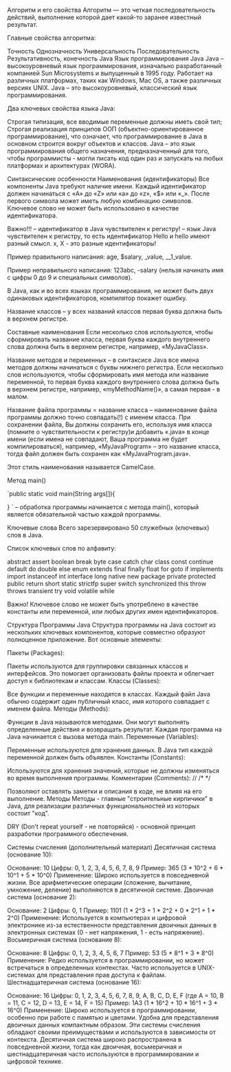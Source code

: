 Алгоритм и его свойства
Алгоритм — это четкая последовательность действий, выполнение которой дает какой-то заранее известный результат.

Главные свойства алгоритма:

Точность
Однозначность
Универсальность
Последовательность
Результативность, конечность
Java
Язык программирования Java
Java – высокоуровневый язык программирования, изначально разработанный компанией Sun Microsystems и выпущенный в 1995 году. Работает на различных платформах, таких как Windows, Mac OS, а также различных версиях UNIX. Java – это высокоуровневый, классический язык программирования.

Два ключевых свойства языка Java:

Строгая типизация, все вводимые переменные должны иметь свой тип;
Строгая реализация принципов ООП (объектно-ориентированное программирование), что означает, что программирование в Java в основном строится вокруг объектов и классов.
Java – это язык программирования общего назначения, предназначенный для того, чтобы программисты - могли писать код один раз и запускать на любых платформах и архитектурах (WORA).

Синтаксические особенности
Наименования (идентификаторы)
Все компоненты Java требуют наличие имени. Каждый идентификатор должен начинаться с «A» до «Z» или «a» до «z», «$» или «_». После первого символа может иметь любую комбинацию символов. Ключевое слово не может быть использовано в качестве идентификатора.

Важно!!! – идентификатор в Java чувствителен к регистру! – язык Java чувствителен к регистру, то есть идентификатор Hello и hello имеют разный смысл. x, X - это разные идентификаторы!

Пример правильного написания: age, $salary, _value, __1_value.

Пример неправильного написания: 123abc, -salary (нельзя начинать имя с цифры 0 до 9 и специальных символов).

В Java, как и во всех языках программирования, не может быть двух одинаковых идентификаторов, компилятор покажет ошибку.

Название классов
– у всех названий классов первая буква должна быть в верхнем регистре.

Составные наименования
Если несколько слов используются, чтобы сформировать название класса, первая буква каждого внутреннего слова должна быть в верхнем регистре, например, «MyJavaClass».

Название методов и переменных – в синтаксисе Java все имена методов должны начинаться с буквы нижнего регистра. Если несколько слов используются, чтобы сформировать имя метода или название переменной, то первая буква каждого внутреннего слова должна быть в верхнем регистре, например, «myMethodName()», а самая первая - в малом.

Название файла программы = название класса – наименование файла программы должно точно совпадать(!) с именем класса. При сохранении файла, Вы должны сохранить его, используя имя класса (помните о чувствительности к регистру)и добавить «.java» в конце имени (если имена не совпадают, Ваша программа не будет компилироваться), например, «MyJavaProgram» – это название класса, тогда файл должен быть сохранен как «MyJavaProgram.java».

Этот стиль наименования называется CamelCase.

Метод main()

`public static void main(String args[]){

} ` – обработка программы начинается с метода main(), который является обязательной частью каждой программы.

Ключевые слова Всего зарезервировано 50 служебных (ключевых) слов в Java.

Список ключевых слов по алфавиту:

abstract assert boolean break byte case catch char class const continue default do double else enum extends final finally float for goto if implements import instanceof int interface long native new package private protected public return short static strictfp super switch synchronized this throw throws transient try void volatile while

Важно! Ключевое слово не может быть употреблено в качестве константы или переменной, или любых других имен идентификаторов.

Структура Программы Java
Структура программы на Java состоит из нескольких ключевых компонентов, которые совместно образуют полноценное приложение. Вот основные элементы:

Пакеты (Packages):

Пакеты используются для группировки связанных классов и интерфейсов. Это помогает организовать файлы проекта и облегчает доступ к библиотекам и классам.
Классы (Classes):

Все функции и переменные находятся в классах. Каждый файл Java обычно содержит один публичный класс, имя которого совпадает с именем файла.
Методы (Methods):

Функции в Java называются методами. Они могут выполнять определенные действия и возвращать результат. Каждая программа на Java начинается с вызова метода main.
Переменные (Variables):

Переменные используются для хранения данных. В Java тип каждой переменной должен быть объявлен.
Константы (Constants):

Используются для хранения значений, которые не должны изменяться во время выполнения программы.
Комментарии (Comments): // /*
*/

Позволяют оставлять заметки и описания в коде, не влияя на его выполнение.
Методы
Методы - главные "строительные кирпичики" в Java, для реализации различных функциональностей из которых состоит "код".

DRY (Don’t repeat yourself - не повторяйся) - основной принцип разработки программного обеспечения.

Системы счисления (дополнительный материал)
Десятичная система (основание 10):

Основание: 10
Цифры: 0, 1, 2, 3, 4, 5, 6, 7, 8, 9
Пример: 365 (3 * 10^2 + 6 * 10^1 + 5 * 10^0)
Применение: Широко используется в повседневной жизни. Все арифметические операции (сложение, вычитание, умножение, деление) выполняются в десятичной системе.
Двоичная система (основание 2):

Основание: 2
Цифры: 0, 1
Пример: 1101 (1 * 2^3 + 1 * 2^2 + 0 * 2^1 + 1 * 2^0)
Применение: Используется в компьютерах и цифровой электронике из-за естественности представления двоичных данных в электронных системах (0 - нет напряжения, 1 - есть напряжение).
Восьмеричная система (основание 8):

Основание: 8
Цифры: 0, 1, 2, 3, 4, 5, 6, 7
Пример: 53 (5 * 8^1 + 3 * 8^0)
Применение: Редко используется в программировании, но может встречаться в определенных контекстах. Часто используется в UNIX-системах для представления прав доступа к файлам.
Шестнадцатеричная система (основание 16):

Основание: 16
Цифры: 0, 1, 2, 3, 4, 5, 6, 7, 8, 9, A, B, C, D, E, F (где A = 10, B = 11, C = 12, D = 13, E = 14, F = 15)
Пример: 1A3 (1 * 16^2 + 10 * 16^1 + 3 * 16^0)
Применение: Широко используется в программировании, особенно при работе с памятью и цветами. Удобна для представления двоичных данных компактным образом.
Эти системы счисления обладают своими преимуществами и используются в зависимости от контекста. Десятичная система широко распространена в повседневной жизни, тогда как двоичная, восьмеричная и шестнадцатеричная часто используются в программировании и цифровой технике.